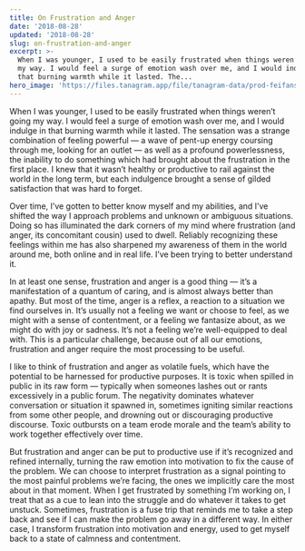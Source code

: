 ```yaml
---
title: On Frustration and Anger
date: '2018-08-28'
updated: '2018-08-28'
slug: on-frustration-and-anger
excerpt: >-
  When I was younger, I used to be easily frustrated when things weren’t going
  my way. I would feel a surge of emotion wash over me, and I would indulge in
  that burning warmth while it lasted. The...
hero_image: 'https://files.tanagram.app/file/tanagram-data/prod-feifans-blog/anger.jpg'
---
```



When I was younger, I used to be easily frustrated when things weren’t going my way. I would feel a surge of emotion wash over me, and I would indulge in that burning warmth while it lasted. The sensation was a strange combination of feeling powerful — a wave of pent-up energy coursing through me, looking for an outlet — as well as a profound powerlessness, the inability to do something which had brought about the frustration in the first place. I knew that it wasn’t healthy or productive to rail against the world in the long term, but each indulgence brought a sense of gilded satisfaction that was hard to forget.

Over time, I’ve gotten to better know myself and my abilities, and I’ve shifted the way I approach problems and unknown or ambiguous situations. Doing so has illuminated the dark corners of my mind where frustration (and anger, its concomitant cousin) used to dwell. Reliably recognizing these feelings within me has also sharpened my awareness of them in the world around me, both online and in real life. I’ve been trying to better understand it.

In at least one sense, frustration and anger is a good thing — it’s a manifestation of a quantum of caring, and is almost always better than apathy. But most of the time, anger is a reflex, a reaction to a situation we find ourselves in. It’s usually not a feeling we want or choose to feel, as we might with a sense of contentment, or a feeling we fantasize about, as we might do with joy or sadness. It’s not a feeling we’re well-equipped to deal with. This is a particular challenge, because out of all our emotions, frustration and anger require the most processing to be useful.

I like to think of frustration and anger as volatile fuels, which have the potential to be harnessed for productive purposes. It is toxic when spilled in public in its raw form — typically when someones lashes out or rants excessively in a public forum. The negativity dominates whatever conversation or situation it spawned in, sometimes igniting similar reactions from some other people, and drowning out or discouraging productive discourse. Toxic outbursts on a team erode morale and the team’s ability to work together effectively over time.

But frustration and anger can be put to productive use if it’s recognized and refined internally, turning the raw emotion into motivation to fix the cause of the problem. We can choose to interpret frustration as a signal pointing to the most painful problems we’re facing, the ones we implicitly care the most about in that moment. When I get frustrated by something I’m working on, I treat that as a cue to lean into the struggle and do whatever it takes to get unstuck. Sometimes, frustration is a fuse trip that reminds me to take a step back and see if I can make the problem go away in a different way. In either case, I transform frustration into motivation and energy, used to get myself back to a state of calmness and contentment.